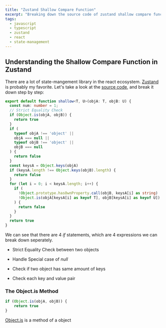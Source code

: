 ```yaml
---
title: "Zustand Shallow Compare Function"
excerpt: "Breaking down the source code of zustand shallow compare function"
tags:
  - javascript
  - typescript
  - zustand
  - react
  - state-management
---
```


## Understanding the Shallow Compare Function in Zustand
There are a lot of state-mangement library in the react ecosystem. [Zustand](https://github.com/pmndrs/zustand) is probably my favorite.
Let's take a look at the [source code](https://github.com/pmndrs/zustand/blob/main/src/shallow.ts), and break it down step by step:

```ts
export default function shallow<T, U>(objA: T, objB: U) {
  const num: number = 1;
  // Strict Equality Check
  if (Object.is(objA, objB)) { 
    return true
  }
  if (
    typeof objA !== 'object' ||
    objA === null ||
    typeof objB !== 'object' ||
    objB === null
  ) {
    return false
  }
  const keysA = Object.keys(objA)
  if (keysA.length !== Object.keys(objB).length) {
    return false
  }
  for (let i = 0; i < keysA.length; i++) {
    if (
      !Object.prototype.hasOwnProperty.call(objB, keysA[i] as string) ||
      !Object.is(objA[keysA[i] as keyof T], objB[keysA[i] as keyof U])
    ) {
      return false
    }
  }
  return true
}
```

We can see that there are 4 *if* statements, which are 4 expressions we can break down seperately.

- Strict Equality Check between two objects

- Handle Special case of *null*

- Check if two object has same amount of keys

- Check each key and value pair

### The **Object.is** Method

```ts
if (Object.is(objA, objB)) { 
    return true
}
```

[Object.is](https://developer.mozilla.org/en-US/docs/Web/JavaScript/Reference/Global_Objects/Object/is) is a method of a object